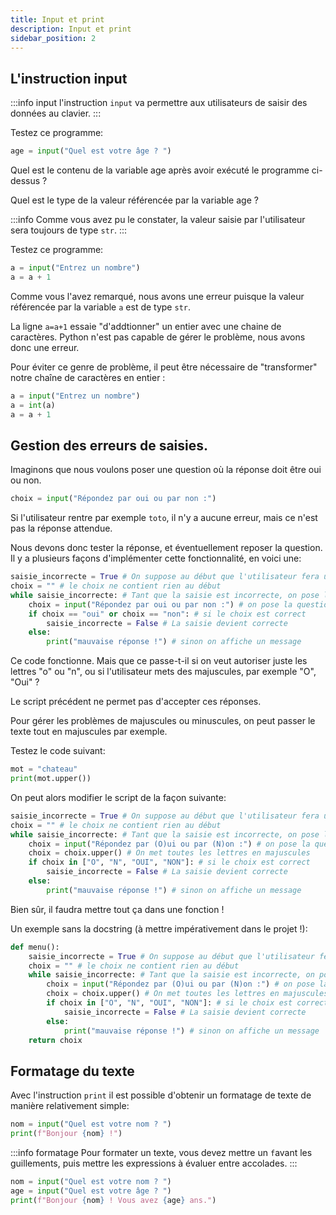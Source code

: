 ```yaml
---
title: Input et print
description: Input et print
sidebar_position: 2
---
```


## L'instruction input

:::info input
l'instruction `input` va permettre aux utilisateurs de saisir des données au clavier.
:::

Testez ce programme:

```python
age = input("Quel est votre âge ? ")
```

Quel est le contenu de la variable age après avoir exécuté le programme ci-dessus ?

Quel est le type de la valeur référencée par la variable age ?

:::info
Comme vous avez pu le constater, la valeur saisie par l'utilisateur sera toujours de type `str`.
:::

Testez ce programme:

```python
a = input("Entrez un nombre")
a = a + 1
```

Comme vous l'avez remarqué, nous avons une erreur puisque la valeur référencée par la variable `a` est de type `str`.

La ligne `a=a+1` essaie "d'addtionner" un entier avec une chaine de caractères. Python n'est pas capable de gérer le problème, nous avons donc une erreur.

Pour éviter ce genre de problème, il peut être nécessaire de "transformer" notre chaîne de caractères en entier :

```python
a = input("Entrez un nombre")
a = int(a)
a = a + 1
```

## Gestion des erreurs de saisies.

Imaginons que nous voulons poser une question où la réponse doit être oui ou non.

```python
choix = input("Répondez par oui ou par non :")
```

Si l'utilisateur rentre par exemple `toto`, il n'y a aucune erreur, mais ce n'est pas la réponse attendue.

Nous devons donc tester la réponse, et éventuellement reposer la question. Il y a plusieurs façons d'implémenter cette fonctionnalité, en voici une:

```python
saisie_incorrecte = True # On suppose au début que l'utilisateur fera une "mauvaise" saisie
choix = "" # le choix ne contient rien au début
while saisie_incorrecte: # Tant que la saisie est incorrecte, on pose la question
    choix = input("Répondez par oui ou par non :") # on pose la question
    if choix == "oui" or choix == "non": # si le choix est correct
        saisie_incorrecte = False # La saisie devient correcte
    else:
        print("mauvaise réponse !") # sinon on affiche un message
```

Ce code fonctionne. Mais que ce passe-t-il si on veut autoriser juste les lettres "o" ou "n", ou si l'utilisateur mets des majuscules, par exemple "O", "Oui" ?

Le script précédent ne permet pas d'accepter ces réponses.

Pour gérer les problèmes de majuscules ou minuscules, on peut passer le texte tout en majuscules par exemple.

Testez le code suivant:

```python
mot = "chateau"
print(mot.upper())
```

On peut alors modifier le script de la façon suivante:

```python
saisie_incorrecte = True # On suppose au début que l'utilisateur fera une "mauvaise" saisie
choix = "" # le choix ne contient rien au début
while saisie_incorrecte: # Tant que la saisie est incorrecte, on pose la question
    choix = input("Répondez par (O)ui ou par (N)on :") # on pose la question
    choix = choix.upper() # On met toutes les lettres en majuscules
    if choix in ["O", "N", "OUI", "NON"]: # si le choix est correct
        saisie_incorrecte = False # La saisie devient correcte
    else:
        print("mauvaise réponse !") # sinon on affiche un message
```

Bien sûr, il faudra mettre tout ça dans une fonction !

Un exemple sans la docstring (à mettre impérativement dans le projet !):

```python
def menu():
    saisie_incorrecte = True # On suppose au début que l'utilisateur fera une "mauvaise" saisie
    choix = "" # le choix ne contient rien au début
    while saisie_incorrecte: # Tant que la saisie est incorrecte, on pose la question
        choix = input("Répondez par (O)ui ou par (N)on :") # on pose la question
        choix = choix.upper() # On met toutes les lettres en majuscules
        if choix in ["O", "N", "OUI", "NON"]: # si le choix est correct
            saisie_incorrecte = False # La saisie devient correcte
        else:
            print("mauvaise réponse !") # sinon on affiche un message
    return choix
```

## Formatage du texte

Avec l'instruction `print` il est possible d'obtenir un formatage de texte de manière relativement simple:

```python
nom = input("Quel est votre nom ? ")
print(f"Bonjour {nom} !")
```

:::info formatage
Pour formater un texte, vous devez mettre un `f`avant les guillements, puis mettre les expressions à évaluer entre accolades.
:::

```python
nom = input("Quel est votre nom ? ")
age = input("Quel est votre âge ? ")
print(f"Bonjour {nom} ! Vous avez {age} ans.")
```
